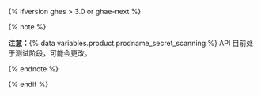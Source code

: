 {% ifversion ghes > 3.0 or ghae-next %}

{% note %}

**注意：**{% data variables.product.prodname_secret_scanning %} API 目前处于测试阶段，可能会更改。

{% endnote %}

{% endif %}
